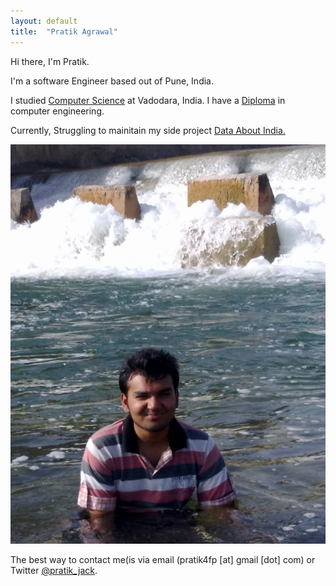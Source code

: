 ```yaml
---
layout: default
title:  "Pratik Agrawal"
---
```



Hi there, I'm Pratik.
  
I'm a software Engineer based out of Pune, India. 

I studied [Computer Science](http://www.msubaroda.ac.in) at Vadodara, India. I have a [Diploma](http://www.nirmauni.ac.in) in computer engineering.

Currently, Struggling to mainitain my side project [Data About India.](http://dataaboutindia.com/)

![me](images/web.jpg)



The best way to contact me(is via email (pratik4fp [at] gmail [dot] com) or
Twitter [@pratik_jack](https://twitter.com/pratik_jack). 




